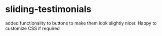 # sliding-testimonials

added functionality to buttons to make them look slightly nicer. Happy to customize CSS if required
